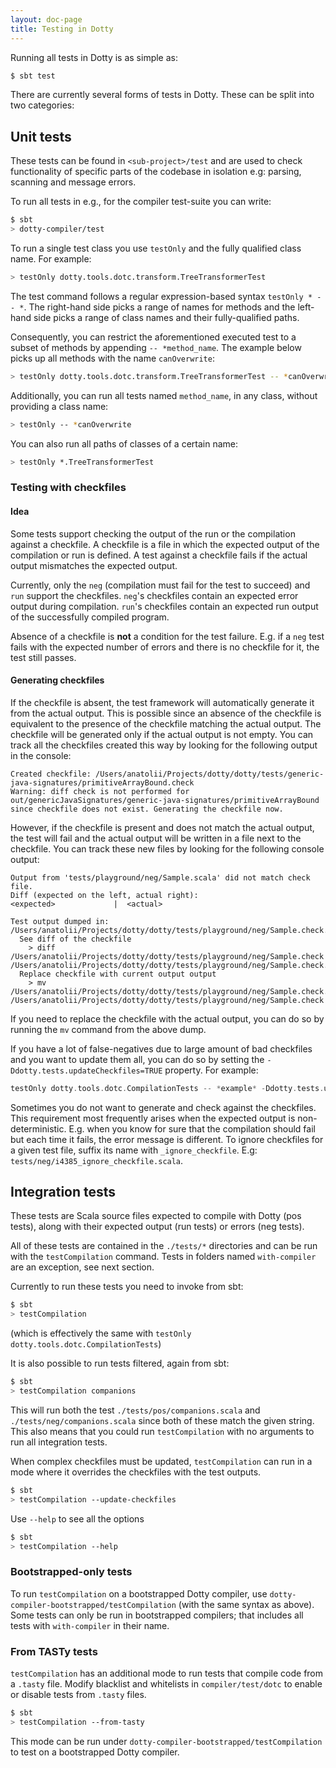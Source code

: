 ```yaml
---
layout: doc-page
title: Testing in Dotty
---
```


Running all tests in Dotty is as simple as:

```bash
$ sbt test
```

There are currently several forms of tests in Dotty. These can be split into
two categories:

## Unit tests
These tests can be found in `<sub-project>/test` and are used to check
functionality of specific parts of the codebase in isolation e.g: parsing,
scanning and message errors.

To run all tests in e.g., for the compiler test-suite you can write:

```bash
$ sbt
> dotty-compiler/test
```

To run a single test class you use `testOnly` and the fully qualified class name.
For example:

```bash
> testOnly dotty.tools.dotc.transform.TreeTransformerTest
```

The test command follows a regular expression-based syntax `testOnly * -- *`.
The right-hand side picks a range of names for methods and the left-hand side picks a range of class names and their
fully-qualified paths.

Consequently, you can restrict the aforementioned executed test to a subset of methods by appending ``-- *method_name``.
The example below picks up all methods with the name `canOverwrite`:

```bash
> testOnly dotty.tools.dotc.transform.TreeTransformerTest -- *canOverwrite
```

Additionally, you can run all tests named `method_name`, in any class, without providing a class name:

```bash
> testOnly -- *canOverwrite
```

You can also run all paths of classes of a certain name:

```bash
> testOnly *.TreeTransformerTest
```

### Testing with checkfiles
#### Idea
Some tests support checking the output of the run or the compilation against a checkfile. A checkfile is a file in which the expected output of the compilation or run is defined. A test against a checkfile fails if the actual output mismatches the expected output.

Currently, only the `neg` (compilation must fail for the test to succeed) and `run` support the checkfiles. `neg`'s checkfiles contain an expected error output during compilation. `run`'s checkfiles contain an expected run output of the successfully compiled program.

Absence of a checkfile is **not** a condition for the test failure. E.g. if a `neg` test fails with the expected number of errors and there is no checkfile for it, the test still passes.

#### Generating checkfiles
If the checkfile is absent, the test framework will automatically generate it from the actual output. This is possible since an absence of the checkfile is equivalent to the presence of the checkfile matching the actual output. The checkfile will be generated only if the actual output is not empty. You can track all the checkfiles created this way by looking for the following output in the console:

```
Created checkfile: /Users/anatolii/Projects/dotty/dotty/tests/generic-java-signatures/primitiveArrayBound.check
Warning: diff check is not performed for out/genericJavaSignatures/generic-java-signatures/primitiveArrayBound since checkfile does not exist. Generating the checkfile now.
```

However, if the checkfile is present and does not match the actual output, the test will fail and the actual output will be written in a file next to the checkfile. You can track these new files by looking for the following console output:

```
Output from 'tests/playground/neg/Sample.scala' did not match check file.
Diff (expected on the left, actual right):
<expected>             |  <actual>

Test output dumped in: /Users/anatolii/Projects/dotty/dotty/tests/playground/neg/Sample.check.out
  See diff of the checkfile
    > diff /Users/anatolii/Projects/dotty/dotty/tests/playground/neg/Sample.check /Users/anatolii/Projects/dotty/dotty/tests/playground/neg/Sample.check.out
  Replace checkfile with current output output
    > mv /Users/anatolii/Projects/dotty/dotty/tests/playground/neg/Sample.check.out /Users/anatolii/Projects/dotty/dotty/tests/playground/neg/Sample.check
```

If you need to replace the checkfile with the actual output, you can do so by running the `mv` command from the above dump.

If you have a lot of false-negatives due to large amount of bad checkfiles and you want to update them all, you can do so by setting the `-Ddotty.tests.updateCheckfiles=TRUE` property. For example:

```scala
testOnly dotty.tools.dotc.CompilationTests -- *example* -Ddotty.tests.updateCheckfiles=TRUE
```

Sometimes you do not want to generate and check against the checkfiles. This requirement most frequently arises when the expected output is non-deterministic. E.g. when you know for sure that the compilation should fail but each time it fails, the error message is different. To ignore checkfiles for a given test file, suffix its name with `_ignore_checkfile`. E.g: `tests/neg/i4385_ignore_checkfile.scala`.

## Integration tests
These tests are Scala source files expected to compile with Dotty (pos tests),
along with their expected output (run tests) or errors (neg tests).

All of these tests are contained in the `./tests/*` directories and can be run with the `testCompilation` command. Tests in folders named `with-compiler` are an exception, see next section.

Currently to run these tests you need to invoke from sbt:

```bash
$ sbt
> testCompilation
```

(which is effectively the same with `testOnly dotty.tools.dotc.CompilationTests`)

It is also possible to run tests filtered, again from sbt:

```bash
$ sbt
> testCompilation companions
```

This will run both the test `./tests/pos/companions.scala` and
`./tests/neg/companions.scala` since both of these match the given string.
This also means that you could run `testCompilation` with no arguments to run all integration tests.

When complex checkfiles must be updated, `testCompilation` can run in a mode where it overrides the checkfiles with the test outputs.
```bash
$ sbt
> testCompilation --update-checkfiles
```

Use `--help` to see all the options
```bash
$ sbt
> testCompilation --help
```

### Bootstrapped-only tests

To run `testCompilation` on a bootstrapped Dotty compiler, use
`dotty-compiler-bootstrapped/testCompilation` (with the same syntax as above).
Some tests can only be run in bootstrapped compilers; that includes all tests
with `with-compiler` in their name.

### From TASTy tests

`testCompilation` has an additional mode to run tests that compile code from a `.tasty` file.
 Modify blacklist and whitelists in `compiler/test/dotc` to enable or disable tests from `.tasty` files.

 ```bash
 $ sbt
 > testCompilation --from-tasty
 ```
 
 This mode can be run under `dotty-compiler-bootstrapped/testCompilation` to test on a bootstrapped Dotty compiler.

